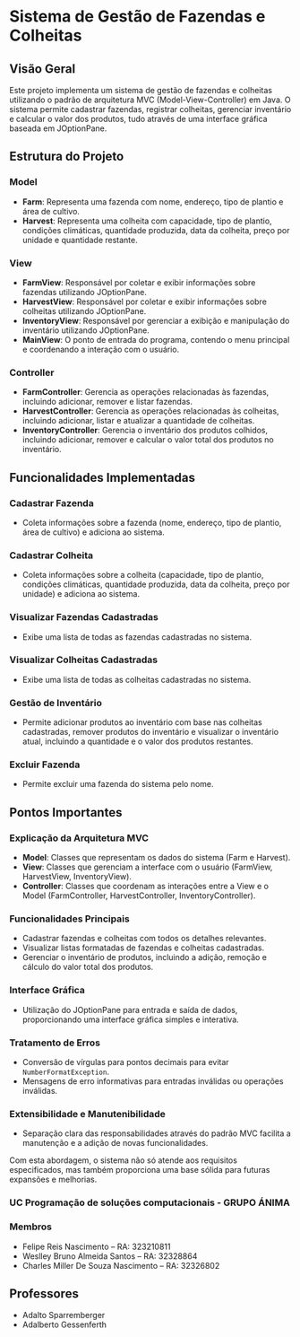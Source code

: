 # Sistema de Gestão de Fazendas e Colheitas 

## Visão Geral
Este projeto implementa um sistema de gestão de fazendas e colheitas utilizando o padrão de arquitetura MVC (Model-View-Controller) em Java. O sistema permite cadastrar fazendas, registrar colheitas, gerenciar inventário e calcular o valor dos produtos, tudo através de uma interface gráfica baseada em JOptionPane.

## Estrutura do Projeto

### Model
- **Farm**: Representa uma fazenda com nome, endereço, tipo de plantio e área de cultivo.
- **Harvest**: Representa uma colheita com capacidade, tipo de plantio, condições climáticas, quantidade produzida, data da colheita, preço por unidade e quantidade restante.

### View
- **FarmView**: Responsável por coletar e exibir informações sobre fazendas utilizando JOptionPane.
- **HarvestView**: Responsável por coletar e exibir informações sobre colheitas utilizando JOptionPane.
- **InventoryView**: Responsável por gerenciar a exibição e manipulação do inventário utilizando JOptionPane.
- **MainView**: O ponto de entrada do programa, contendo o menu principal e coordenando a interação com o usuário.

### Controller
- **FarmController**: Gerencia as operações relacionadas às fazendas, incluindo adicionar, remover e listar fazendas.
- **HarvestController**: Gerencia as operações relacionadas às colheitas, incluindo adicionar, listar e atualizar a quantidade de colheitas.
- **InventoryController**: Gerencia o inventário dos produtos colhidos, incluindo adicionar, remover e calcular o valor total dos produtos no inventário.

## Funcionalidades Implementadas

### Cadastrar Fazenda
- Coleta informações sobre a fazenda (nome, endereço, tipo de plantio, área de cultivo) e adiciona ao sistema.

### Cadastrar Colheita
- Coleta informações sobre a colheita (capacidade, tipo de plantio, condições climáticas, quantidade produzida, data da colheita, preço por unidade) e adiciona ao sistema.

### Visualizar Fazendas Cadastradas
- Exibe uma lista de todas as fazendas cadastradas no sistema.

### Visualizar Colheitas Cadastradas
- Exibe uma lista de todas as colheitas cadastradas no sistema.

### Gestão de Inventário
- Permite adicionar produtos ao inventário com base nas colheitas cadastradas, remover produtos do inventário e visualizar o inventário atual, incluindo a quantidade e o valor dos produtos restantes.

### Excluir Fazenda
- Permite excluir uma fazenda do sistema pelo nome.

## Pontos Importantes

### Explicação da Arquitetura MVC
- **Model**: Classes que representam os dados do sistema (Farm e Harvest).
- **View**: Classes que gerenciam a interface com o usuário (FarmView, HarvestView, InventoryView).
- **Controller**: Classes que coordenam as interações entre a View e o Model (FarmController, HarvestController, InventoryController).

### Funcionalidades Principais
- Cadastrar fazendas e colheitas com todos os detalhes relevantes.
- Visualizar listas formatadas de fazendas e colheitas cadastradas.
- Gerenciar o inventário de produtos, incluindo a adição, remoção e cálculo do valor total dos produtos.

### Interface Gráfica
- Utilização do JOptionPane para entrada e saída de dados, proporcionando uma interface gráfica simples e interativa.

### Tratamento de Erros
- Conversão de vírgulas para pontos decimais para evitar `NumberFormatException`.
- Mensagens de erro informativas para entradas inválidas ou operações inválidas.

### Extensibilidade e Manutenibilidade
- Separação clara das responsabilidades através do padrão MVC facilita a manutenção e a adição de novas funcionalidades.

Com esta abordagem, o sistema não só atende aos requisitos especificados, mas também proporciona uma base sólida para futuras expansões e melhorias.


### UC Programação de soluções computacionais - GRUPO ÁNIMA 

### Membros

- Felipe Reis Nascimento – RA: 323210811
- Weslley Bruno Almeida Santos – RA: 32328864
- Charles Miller De Souza Nascimento – RA: 32326802

## Professores
- Adalto Sparremberger
- Adalberto Gessenferth
